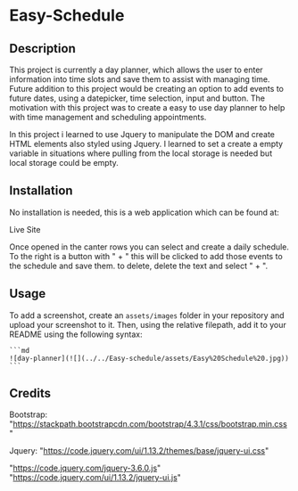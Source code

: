 # Easy-Schedule 

## Description
This project is currently a day planner, which allows the user to enter information into time slots and save them to assist with managing time. Future addition to this project would be creating an option to add events to future dates, using a datepicker, time selection, input and button. 
The motivation with this project was to create a easy to use day planner to help with time management and scheduling appointments. 

In this project i learned to use Jquery to manipulate the DOM and create HTML elements also styled using Jquery. I learned to set a create a empty variable in situations where pulling from the local storage is needed but local storage could be empty. 

## Installation

No installation is needed, this is a web application which can be found at:

<link https://jeromemn.github.io/Easy-schedule/> Live Site <link>

Once opened in the canter rows you can select and create a daily schedule. To the right is a button with " + " this will be clicked to add those events to the schedule and save them. to delete, delete the text and select " + ".

## Usage

To add a screenshot, create an `assets/images` folder in your repository and upload your screenshot to it. Then, using the relative filepath, add it to your README using the following syntax:

    ```md
    ![day-planner](![](../../Easy-schedule/assets/Easy%20Schedule%20.jpg))
    ```
    

## Credits

Bootstrap: 
"https://stackpath.bootstrapcdn.com/bootstrap/4.3.1/css/bootstrap.min.css"

Jquery:
"https://code.jquery.com/ui/1.13.2/themes/base/jquery-ui.css"

"https://code.jquery.com/jquery-3.6.0.js"
"https://code.jquery.com/ui/1.13.2/jquery-ui.js"
